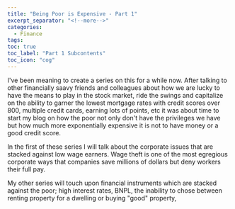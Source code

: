 ```yaml
---
title: "Being Poor is Expensive - Part 1"
excerpt_separator: "<!--more-->"
categories:
  - Finance
tags:
toc: true
toc_label: "Part 1 Subcontents"
toc_icon: "cog"
---
```


I've been meaning to create a series on this for a while now. After talking to other financially saavy friends and colleagues about how we are lucky to have the means to play in the stock market, ride the swings and capitalize on the ability to garner the lowest mortgage rates with credit scores over 800, multiple credit cards, earning lots of points, etc it was about time to start my blog on how the poor not only don't have the privileges we have but how much more exponentially expensive it is not to have money or a good credit score.

In the first of these series I will talk about the corporate issues that are stacked against low wage earners. Wage theft is one of the most egregious corporate ways that companies save millions of dollars but deny workers their full pay. 

My other series will touch upon financial instruments which are stacked against the poor; high interest rates, BNPL, the inability to chose between renting property for a dwelling or buying "good" property, 
